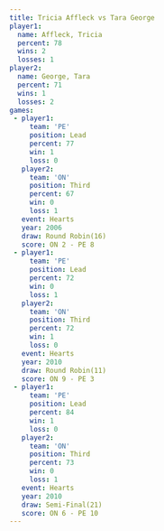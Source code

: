 ```yaml
---
title: Tricia Affleck vs Tara George
player1:               
  name: Affleck, Tricia
  percent: 78          
  wins: 2              
  losses: 1            
player2:               
  name: George, Tara   
  percent: 71          
  wins: 1              
  losses: 2            
games:
 - player1:        
     team: 'PE'    
     position: Lead
     percent: 77   
     win: 1        
     loss: 0       
   player2:         
     team: 'ON'     
     position: Third
     percent: 67    
     win: 0         
     loss: 1        
   event: Hearts        
   year: 2006           
   draw: Round Robin(16)
   score: ON 2 - PE 8   
 - player1:        
     team: 'PE'    
     position: Lead
     percent: 72   
     win: 0        
     loss: 1       
   player2:         
     team: 'ON'     
     position: Third
     percent: 72    
     win: 1         
     loss: 0        
   event: Hearts        
   year: 2010           
   draw: Round Robin(11)
   score: ON 9 - PE 3   
 - player1:        
     team: 'PE'    
     position: Lead
     percent: 84   
     win: 1        
     loss: 0       
   player2:         
     team: 'ON'     
     position: Third
     percent: 73    
     win: 0         
     loss: 1        
   event: Hearts       
   year: 2010          
   draw: Semi-Final(21)
   score: ON 6 - PE 10 
---
```

